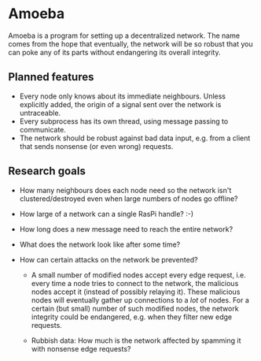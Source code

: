 Amoeba
======

Amoeba is a program for setting up a decentralized network. The name comes from the hope that eventually, the network will be so robust that you can poke any of its parts without endangering its overall integrity.

Planned features
----------------

- Every node only knows about its immediate neighbours. Unless explicitly added, the origin of a signal sent over the network is untraceable.
- Every subprocess has its own thread, using message passing to communicate.
- The network should be robust against bad data input, e.g. from a client that sends nonsense (or even wrong) requests.

Research goals
--------------

- How many neighbours does each node need so the network isn't clustered/destroyed even when large numbers of nodes go offline?

- How large of a network can a single RasPi handle? :-)

- How long does a new message need to reach the entire network?

- What does the network look like after some time?

- How can certain attacks on the network be prevented?

    - A small number of modified nodes accept every edge request, i.e. every time a node tries to connect to the network, the malicious nodes accept it (instead of possibly relaying it). These malicious nodes will eventually gather up connections to a *lot* of nodes. For a certain (but small) number of such modified nodes, the network integrity could be endangered, e.g. when they filter new edge requests.

    - Rubbish data: How much is the network affected by spamming it with nonsense edge requests?